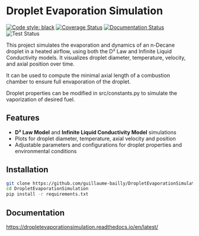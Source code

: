 # Droplet Evaporation Simulation

[![Code style: black](https://img.shields.io/badge/code%20style-black-000000.svg)](https://github.com/psf/black)
[![Coverage Status](https://coveralls.io/repos/github/guillaume-bailly/DropletEvaporationSimulation/badge.svg?branch=main)](https://coveralls.io/github/guillaume-bailly/DropletEvaporationSimulation?branch=main)
[![Documentation Status](https://readthedocs.org/projects/dropletevaporationsimulation/badge/?version=latest)](https://dropletevaporationsimulation.readthedocs.io/en/latest/)
![Test Status](https://github.com/guillaume-bailly/DropletEvaporationSimulation/actions/workflows/tests.yml/badge.svg)


This project simulates the evaporation and dynamics of an n-Decane droplet in a heated airflow, using both the D² Law and Infinite Liquid Conductivity models. It visualizes droplet diameter, temperature, velocity, and axial position over time. 

It can be used to compute the minimal axial length of a combustion chamber to ensure full envaporation of the droplet.

Droplet properties can be modified in src/constants.py to simulate the vaporization of desired fuel.

## Features

- **D² Law Model** and **Infinite Liquid Conductivity Model** simulations
- Plots for droplet diameter, temperature, axial velocity and position
- Adjustable parameters and configurations for droplet properties and environmental conditions

## Installation

```bash
git clone https://github.com/guillaume-bailly/DropletEvaporationSimulation.git
cd DropletEvaporationSimulation
pip install -r requirements.txt
```

## Documentation

https://dropletevaporationsimulation.readthedocs.io/en/latest/

